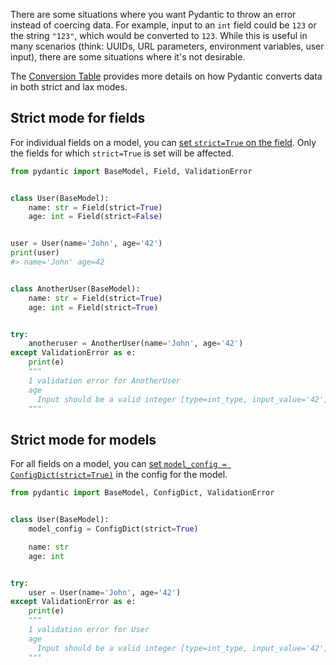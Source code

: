 There are some situations where you want Pydantic to throw an error instead of coercing data.
For example, input to an `int` field could be `123` or the string `"123"`, which would be converted to `123`.
While this is useful in many scenarios (think: UUIDs, URL parameters, environment variables, user input),
there are some situations where it's not desirable.

The [Conversion Table](conversion_table.md) provides more details on how Pydantic converts data in both strict and
lax modes.

## Strict mode for fields

For individual fields on a model, you can [set `strict=True` on the field](../api/fields.md#pydantic.fields.Field).
Only the fields for which `strict=True` is set will be affected.

```python
from pydantic import BaseModel, Field, ValidationError


class User(BaseModel):
    name: str = Field(strict=True)
    age: int = Field(strict=False)


user = User(name='John', age='42')
print(user)
#> name='John' age=42


class AnotherUser(BaseModel):
    name: str = Field(strict=True)
    age: int = Field(strict=True)


try:
    anotheruser = AnotherUser(name='John', age='42')
except ValidationError as e:
    print(e)
    """
    1 validation error for AnotherUser
    age
      Input should be a valid integer [type=int_type, input_value='42', input_type=str]
    """
```

## Strict mode for models

For all fields on a model, you can
[set `model_config = ConfigDict(strict=True)`](../api/config.md#pydantic.config.ConfigDict) in the config for the model.

```py
from pydantic import BaseModel, ConfigDict, ValidationError


class User(BaseModel):
    model_config = ConfigDict(strict=True)

    name: str
    age: int


try:
    user = User(name='John', age='42')
except ValidationError as e:
    print(e)
    """
    1 validation error for User
    age
      Input should be a valid integer [type=int_type, input_value='42', input_type=str]
    """
```
